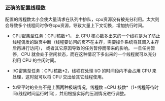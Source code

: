 ### 正确的配置线程数
配置的线程数太小会使大量请求在队列中排队，cpu资源没有被充分利用。太大则会导致多个线程同时争夺cpu资源，导致大量上下文切换，增加执行时间。  

* CPU密集型任务：CPU核数+1，
比 CPU 核心数多出来的一个线程是为了防止线程偶发的缺页中断（线程要访问的页不在主存，需要操作系统将其调入主存后再进行访问），
或者其它原因导致的任务暂停而带来的影响。
一旦任务暂停，CPU 就会处于空闲状态，而在这种情况下多出来的一个线程就可以充分利用 CPU 的空闲时间。  

* I/O密集型任务：CPU核数*2，线程在处理 I/O 的时间段内不会占用 CPU 来处理，这时就可以将 CPU 交出给其它线程使用。
* 如果平时的业务不是上面两种极端情况，线程数 =CPU 核数*（1+线程等待时间/线程时间运行时间），并用根据实际的压测情况进行调整。
